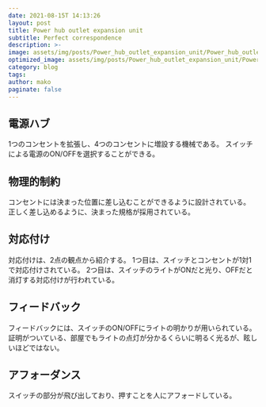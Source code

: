 ```yaml
---
date: 2021-08-15T 14:13:26
layout: post
title: Power hub outlet expansion unit
subtitle: Perfect correspondence
description: >-
image: assets/img/posts/Power_hub_outlet_expansion_unit/Power_hub_outlet_expansion_unit.jpg
optimized_image: assets/img/posts/Power_hub_outlet_expansion_unit/Power_hub_outlet_expansion_unit_resized_thumbnail.jpg
category: blog
tags: 
author: mako
paginate: false
---
```


## 電源ハブ

1つのコンセントを拡張し、4つのコンセントに増設する機械である。
スイッチによる電源のON/OFFを選択することができる。

## 物理的制約

コンセントには決まった位置に差し込むことができるように設計されている。
正しく差し込めるように、決まった規格が採用されている。

## 対応付け

対応付けは、2点の観点から紹介する。
1つ目は、スイッチとコンセントが1対1で対応付けされている。
2つ目は、スイッチのライトがONだと光り、OFFだと消灯する対応付けが行われている。

## フィードバック

フィードバックには、スイッチのON/OFFにライトの明かりが用いられている。
証明がついている、部屋でもライトの点灯が分かるくらいに明るく光るが、眩しいほどではない。

## アフォーダンス

スイッチの部分が飛び出しており、押すことを人にアフォードしている。